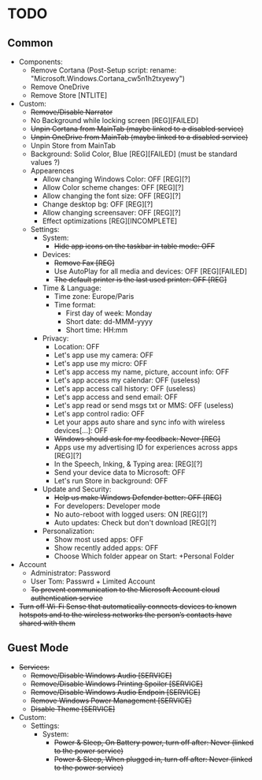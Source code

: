 TODO
============

## Common
* Components:
  * Remove Cortana (Post-Setup script: rename: "Microsoft.Windows.Cortana_cw5n1h2txyewy")
  * Remove OneDrive
  * Remove Store [NTLITE]
* Custom:
  * ~~Remove/Disable Narrator~~ 
  * No Background while locking screen [REG][FAILED]
  * ~~Unpin Cortana from MainTab (maybe linked to a disabled service)~~
  * ~~Unpin OneDrive from MainTab (maybe linked to a disabled service)~~
  * Unpin Store from MainTab
  * Background: Solid Color, Blue [REG][FAILED] (must be standard values ?)
  * Appearences
      * Allow changing Windows Color: OFF [REG][?]
      * Allow Color scheme changes: OFF [REG][?]
      * Allow changing the font size: OFF [REG][?]
      * Change desktop bg: OFF [REG][?]
      * Allow changing screensaver: OFF [REG][?]
      * Effect optimizations [REG][INCOMPLETE]
  * Settings:
      * System:
          * ~~Hide app icons on the taskbar in table mode: OFF~~
    * Devices:
      * ~~Remove Fax [REG]~~
      * Use AutoPlay for all media and devices: OFF [REG][FAILED]
      * ~~The default printer is the last used printer: OFF [REG]~~
    * Time & Language:
      * Time zone: Europe/Paris
      * Time format:
          * First day of week: Monday
          * Short date: dd-MMM-yyyy
          * Short time: HH:mm
    * Privacy:
      * Location: OFF
      * Let's app use my camera: OFF
      * Let's app use my micro: OFF
      * Let's app access my name, picture, account info: OFF
      * Let's app access my calendar: OFF (useless)
      * Let's app access call history: OFF (useless)
      * Let's app access and send email: OFF
      * Let's app read or send msgs txt or MMS: OFF (useless)
      * Let's app control radio: OFF
      * Let your apps auto share and sync info with wireless devices[...]: OFF
      * ~~Windows should ask for my feedback: Never [REG]~~
      * Apps use my advertising ID for experiences across apps [REG][?]
      * In the Speech, Inking, & Typing area: [REG][?]
      * Send your device data to Microsoft: OFF
      * Let's run Store in background: OFF
    * Update and Security:
      * ~~Help us make Windows Defender better: OFF [REG]~~
      * For developers: Developer mode
      * No auto-reboot with logged users: ON [REG][?]
      * Auto updates: Check but don't download [REG][?]
    * Personalization: 
      * Show most used apps: OFF
      * Show recently added apps: OFF
      * Choose Which folder appear on Start: +Personal Folder
* Account
  * Administrator: Password
  * User Tom: Passwrd + Limited Account
  * ~~To prevent communication to the Microsoft Account cloud authentication service~~
* ~~Turn off Wi-Fi Sense that automatically connects devices to known hotspots and to the wireless networks the person’s contacts have shared with them~~

## Guest Mode
* ~~Services:~~
  * ~~Remove/Disable Windows Audio [SERVICE]~~
  * ~~Remove/Disable Windows Printing  Spoiler [SERVICE]~~
  * ~~Remove/Disable Windows Audio Endpoin [SERVICE]~~
  * ~~Remove Windows Power Management [SERVICE]~~
  * ~~Disable Theme [SERVICE]~~
* Custom:
  * Settings:
    * System:
      * ~~Power & Sleep, On Battery power, turn off after: Never (linked to the power service)~~
      * ~~Power & Sleep, When plugged in, turn off after: Never (linked to the power service)~~
